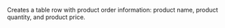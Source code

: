 Creates a table row with product order information: product name, product quantity, and product price.
